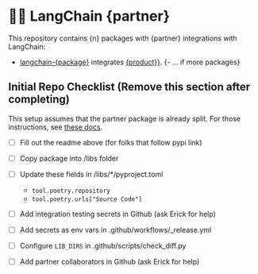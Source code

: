 # 🦜️🔗 LangChain {partner}

This repository contains {n} packages with {partner} integrations with LangChain:

- [langchain-{package}](https://pypi.org/project/langchain-{package}/) integrates [{product}}]({product_link}).
{- ... if more packages}

## Initial Repo Checklist (Remove this section after completing)

This setup assumes that the partner package is already split. For those instructions,
see [these docs](https://python.langchain.com/docs/contributing/integrations#partner-packages).

- [ ] Fill out the readme above (for folks that follow pypi link)
- [ ] Copy package into /libs folder
- [ ] Update these fields in /libs/*/pyproject.toml

    - `tool.poetry.repository`
    - `tool.poetry.urls["Source Code"]`
    
- [ ] Add integration testing secrets in Github (ask Erick for help)
- [ ] Add secrets as env vars in .github/workflows/_release.yml
- [ ] Configure `LIB_DIRS` in .github/scripts/check_diff.py
- [ ] Add partner collaborators in Github (ask Erick for help)
